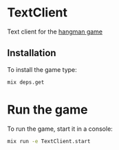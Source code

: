 # TextClient

Text client for the [hangman game](https://github.com/carloscasalar/hangman)

## Installation
To install the game type:
```bash
mix deps.get
```

# Run the game
To run the game, start it in a console:
```bash
mix run -e TextClient.start
```
